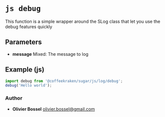 


<!-- @namespace    sugar.js.debug -->

# ```js debug ```


This function is a simple wrapper around the SLog class that let you use the debug features quickly

## Parameters

- **message**  Mixed: The message to log



## Example (js)

```js
import debug from '@coffeekraken/sugar/js/log/debug';
debug('Hello world');
```


### Author
- **Olivier Bossel** <a href="mailto:olivier.bossel@gmail.com">olivier.bossel@gmail.com</a> 



